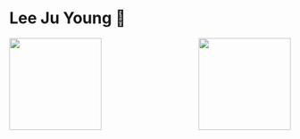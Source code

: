 # Lee Ju Young 🧑
<div>
 <a href="https://solved.ac/profile/lklll321" rel="error">
  <img src="http://mazassumnida.wtf/api/v2/generate_badge?boj=lklll321" height="165">
 </a>
 <img align='right' src="https://github-readme-stats.vercel.app/api?username=jy-lee0626&show_icons=true&theme=gruvbox" height="165">
</div>



